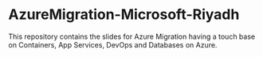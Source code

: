 # AzureMigration-Microsoft-Riyadh
This repository contains the slides for Azure Migration having a touch base on Containers, App Services, DevOps and Databases on Azure.
